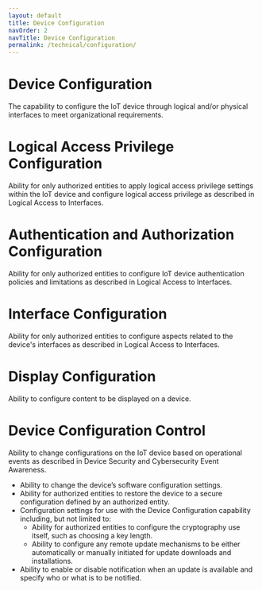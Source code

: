 ```yaml
---
layout: default
title: Device Configuration
navOrder: 2
navTitle: Device Configuration
permalink: /technical/configuration/
---
```


# Device Configuration
 
The capability to configure the IoT device through logical and/or physical interfaces to meet organizational requirements.
 
# Logical Access Privilege Configuration
 
Ability for only authorized entities to apply logical access privilege settings within the IoT device and configure logical access privilege as described in Logical Access to Interfaces.
 
# Authentication and Authorization Configuration
 
Ability for only authorized entities to configure IoT device authentication policies and limitations as described in Logical Access to Interfaces.
 
# Interface Configuration
 
Ability for only authorized entities to configure aspects related to the device's interfaces as described in Logical Access to Interfaces.
 
# Display Configuration
 
Ability to configure content to be displayed on a device.
 
# Device Configuration Control
 
Ability to change configurations on the IoT device based on operational events as described in Device Security and Cybersecurity Event Awareness.
-	Ability to change the device’s software configuration settings.
-	Ability for authorized entities to restore the device to a secure configuration defined by an authorized entity.
-	Configuration settings for use with the Device Configuration capability including, but not limited to: 
    -	Ability for authorized entities to configure the cryptography use itself, such as choosing a key length. 
    -	Ability to configure any remote update mechanisms to be either automatically or manually initiated for update downloads and installations. 
-	Ability to enable or disable notification when an update is available and specify who or what is to be notified.

